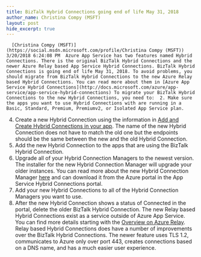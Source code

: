 ```yaml
---
title: BizTalk Hybrid Connections going end of life May 31, 2018
author_name: Christina Compy (MSFT)
layout: post
hide_excerpt: true
---
```

      [Christina Compy (MSFT)](https://social.msdn.microsoft.com/profile/Christina Compy (MSFT))  3/20/2018 6:24:08 PM  Azure App Service has two features named Hybrid Connections. There is the original BizTalk Hybrid Connections and the newer Azure Relay based App Service Hybrid Connections. BizTalk Hybrid Connections is going end of life May 31, 2018. To avoid problems, you should migrate from BizTalk Hybrid Connections to the new Azure Relay based Hybrid Connections. You can read more about them in [Azure App Service Hybrid Connections](http://docs.microsoft.com/azure/app-service/app-service-hybrid-connections) To migrate your BizTalk Hybrid Connections to the new Hybrid Connections, you need to:  2. Make sure the apps you want to use Hybrid Connections with are running in a Basic, Standard, Premium, Premiumv2, or Isolated App Service plan.
 4. Create a new Hybrid Connection using the information in [Add and Create Hybrid Connections in your app](http://docs.microsoft.com/azure/app-service/app-service-hybrid-connections#add-and-create-hybrid-connections-in-your-app). The name of the new Hybrid Connection does not have to match the old one but the endpoints should be the same between the new and the old Hybrid Connection.
 6. Add the new Hybrid Connection to the apps that are using the BizTalk Hybrid Connection.
 8. Upgrade all of your Hybrid Connection Managers to the newest version. The installer for the new Hybrid Connection Manager will upgrade your older instances. You can read more about the new Hybrid Connection Manager [here](http://docs.microsoft.com/azure/app-service/app-service-hybrid-connections#hybrid-connection-manager) and can download it from the Azure portal in the App Service Hybrid Connections portal.
 10. Add your new Hybrid Connections to all of the Hybrid Connection Managers you want to use.
 12. After the new Hybrid Connection shows a status of Connected in the portal, delete the older BizTalk Hybrid Connection.
  The new Relay based Hybrid Connections exist as a service outside of Azure App Service. You can find more details starting with the [Overview on Azure Relay](http://docs.microsoft.com/azure/service-bus-relay/relay-what-is-it#hybrid-connections). Relay based Hybrid Connections does have a number of improvements over the BizTalk Hybrid Connections. The newer feature uses TLS 1.2, communicates to Azure only over port 443, creates connections based on a DNS name, and has a much easier user experience.     